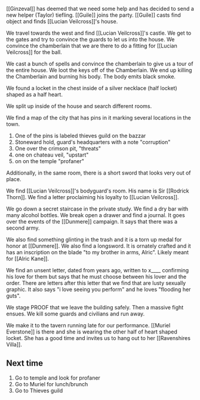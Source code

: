 [[Ginzeval]] has deemed that we need some help and has decided to send a new helper (Taylor) tiefling. [[Guile]] joins the party. [[Guile]] casts find object and finds [[Lucian Veilcross]]'s house.

We travel towards the west and find [[Lucian Veilcross]]'s castle. We get to the gates and try to convince the guards to let us into the house. We convince the chamberlain that we are there to do a fitting for [[Lucian Veilcross]] for the ball.

We cast a bunch of spells and convince the chamberlain to give us a tour of the entire house.  We loot the keys off of the Chamberlain. We end up killing the Chamberlain and burning his body. The body emits black smoke.

We found a locket in the chest inside of a silver necklace (half locket) shaped as a half heart. 

We split up inside of the house and search different rooms.

We find a map of the city that has pins in it marking several locations in the town.
1. One of the pins is labeled thieves guild on the bazzar
2. Stoneward hold, guard's headquarters with a note "corruption"
3. One over the crimson pit, "threats"
4. one on chateau veil, "upstart"
5. on on the temple "profaner"

Additionally, in the same room, there is a short sword that looks very out of place.

We find [[Lucian Veilcross]]'s bodyguard's room. His name is Sir [[Rodrick Thorn]]. We find a letter proclaiming his loyalty to [[Lucian Veilcross]].

We go down a secret staircase in the private study. We find a dry bar with many alcohol bottles. We break open a drawer and find a journal. It goes over the events of the [[Dunmere]] campaign. It says that there was a second army.

We also find something glinting in the trash and it is a torn up medal for honor at [[Dunmere]]. We also find a longsword. It is ornately crafted and it has an inscription on the blade "to my brother in arms, Alric". Likely meant for [[Alric Kane]].

We find an unsent letter, dated from years ago, written to x____ confirming his love for them but says that he must choose between his lover and the order. There are letters after this letter that we find that are lusty sexually graphic. It also says "i love seeing you perform" and he loves "flooding her guts".

We stage PROOF that we leave the building safely. Then a massive fight ensues. We kill some guards and civilians and run away.

We make it to the tavern running late for our performance. [[Muriel Everstone]] is there and she is wearing the other half of heart shaped locket. She has a good time and invites us to hang out to her [[Ravenshires Villa]]. 

## Next time
1. Go to temple and look for profaner
2. Go to Muriel for lunch/brunch
3. Go to Thieves guild